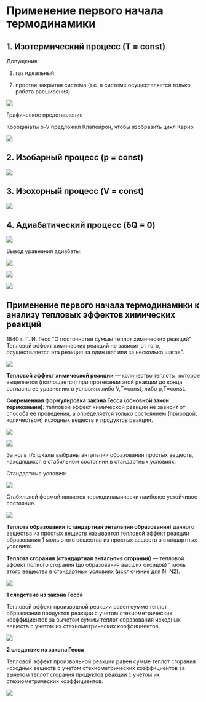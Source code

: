 # Применение первого начала термодинамики

## 1. Изотермический процесс (T = const)

Допущения:

1) газ идеальный;

2) простая закрытая система (т.е. в системе осуществляется только работа расширения).

![](../images/fh/primenenie-pervogo-nachala-termodinamiki/primenenie-pervogo-nachala-termodinamiki_clip_image001_0000.png)

Графическое представление

Координаты p-V предложил Клапейрон, чтобы изобразить цикл Карно

![](../images/fh/primenenie-pervogo-nachala-termodinamiki/primenenie-pervogo-nachala-termodinamiki_clip_image001_0002.png)

## 2. Изобарный процесс (p = const)

![](../images/fh/primenenie-pervogo-nachala-termodinamiki/primenenie-pervogo-nachala-termodinamiki_clip_image001.png)

## 3. Изохорный процесс (V = const)

![](../images/fh/primenenie-pervogo-nachala-termodinamiki/primenenie-pervogo-nachala-termodinamiki_clip_image001_0001.png)

## 4. Адиабатический процесс (δQ = 0)

![](../images/fh/primenenie-pervogo-nachala-termodinamiki/primenenie-pervogo-nachala-termodinamiki_clip_image001_0003.png)

Вывод уравнения адиабаты:

![](../images/fh/primenenie-pervogo-nachala-termodinamiki/primenenie-pervogo-nachala-termodinamiki_clip_image001_0004.png)

![](../images/fh/primenenie-pervogo-nachala-termodinamiki/primenenie-pervogo-nachala-termodinamiki_clip_image001_0005.png)

![](../images/fh/primenenie-pervogo-nachala-termodinamiki/primenenie-pervogo-nachala-termodinamiki_clip_image001_0006.png)

## Применение первого начала термодинамики к анализу тепловых эффектов химических реакций

1840 г. Г. И. Гесс "О постоянстве суммы теплот химических реакций" Тепловой эффект химических реакций не зависит от того, осуществляется эта реакция за один шаг или за несколько шагов".

![](../images/fh/primenenie-pervogo-nachala-termodinamiki/primenenie-pervogo-nachala-termodinamiki_clip_image001_0007.png)

**Тепловой эффект химической реакции** — количество теплоты, которое выделяется (поглощается) при протекании этой реакции до конца согласно ее уравнению в условиях либо V,T=const, либо p,T=const.

**Современная формулировка закона Гесса (основной закон термохимии):** тепловой эффект химической реакции не зависит от способа ее проведения, а определяется только состоянием (природой, количеством) исходных веществ и продуктов реакции.

![](../images/fh/primenenie-pervogo-nachala-termodinamiki/primenenie-pervogo-nachala-termodinamiki_clip_image001_0008.png)

![](../images/fh/primenenie-pervogo-nachala-termodinamiki/primenenie-pervogo-nachala-termodinamiki_clip_image001_0009.png)

За ноль т/х шкалы выбраны энтальпии образования простых веществ, находящихся в стабильном состоянии в стандартных условиях.

Стандартные условия:

![](../images/fh/primenenie-pervogo-nachala-termodinamiki/primenenie-pervogo-nachala-termodinamiki_clip_image001_0010.png)

Стабильной формой является термодинамически наиболее устойчивое состояние.

![](../images/fh/primenenie-pervogo-nachala-termodinamiki/primenenie-pervogo-nachala-termodinamiki_clip_image001_0011.png)

**Теплота образования** (**стандартная энтальпия образования**) данного вещества из простых веществ называется тепловой эффект реакции образования 1 моль этого вещества из простых веществ в стандартных условиях.

**Теплота сгорания** (**стандартная энтальпия сгорания**) — тепловой эффект полного сгорания (до образования высших оксидов) 1 моль этого вещества в стандартных условиях (исключение для N: N2).

![](../images/fh/primenenie-pervogo-nachala-termodinamiki/primenenie-pervogo-nachala-termodinamiki_clip_image001_0012.png)

**1 следствие из закона Гесса**

Тепловой эффект производной реакции равен сумме теплот образования продуктов реакции с учетом стехиометрических коэффициентов за вычетом суммы теплот образования исходных веществ с учетом их стехиометрических коэффициентов.

![](../images/fh/primenenie-pervogo-nachala-termodinamiki/primenenie-pervogo-nachala-termodinamiki_clip_image001_0013.png)

**2 следствие из закона Гесса**

Тепловой эффект произвольной реакции равен сумме теплот сгорания исходных веществ с учетом стехиометрических коэффициентов за вычетом теплот сгорания продуктов реакции с учетом их стехиометрических коэффициентов.

![](../images/fh/primenenie-pervogo-nachala-termodinamiki/primenenie-pervogo-nachala-termodinamiki_clip_image001_0014.png)


